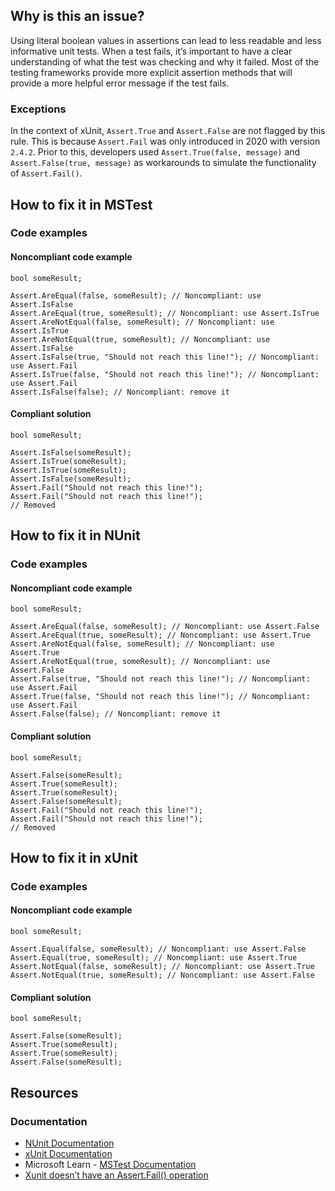 ## Why is this an issue?

Using literal boolean values in assertions can lead to less readable and less informative unit tests. When a test fails, it’s important to have a
clear understanding of what the test was checking and why it failed. Most of the testing frameworks provide more explicit assertion methods that will
provide a more helpful error message if the test fails.

### Exceptions

In the context of xUnit, `Assert.True` and `Assert.False` are not flagged by this rule. This is because
`Assert.Fail` was only introduced in 2020 with version `2.4.2`. Prior to this, developers used `Assert.True(false,
message)` and `Assert.False(true, message)` as workarounds to simulate the functionality of `Assert.Fail()`.

## How to fix it in MSTest

### Code examples

#### Noncompliant code example

    bool someResult;
    
    Assert.AreEqual(false, someResult); // Noncompliant: use Assert.IsFalse
    Assert.AreEqual(true, someResult); // Noncompliant: use Assert.IsTrue
    Assert.AreNotEqual(false, someResult); // Noncompliant: use Assert.IsTrue
    Assert.AreNotEqual(true, someResult); // Noncompliant: use Assert.IsFalse
    Assert.IsFalse(true, "Should not reach this line!"); // Noncompliant: use Assert.Fail
    Assert.IsTrue(false, "Should not reach this line!"); // Noncompliant: use Assert.Fail
    Assert.IsFalse(false); // Noncompliant: remove it

#### Compliant solution

    bool someResult;
    
    Assert.IsFalse(someResult);
    Assert.IsTrue(someResult);
    Assert.IsTrue(someResult);
    Assert.IsFalse(someResult);
    Assert.Fail("Should not reach this line!");
    Assert.Fail("Should not reach this line!");
    // Removed

## How to fix it in NUnit

### Code examples

#### Noncompliant code example

    bool someResult;
    
    Assert.AreEqual(false, someResult); // Noncompliant: use Assert.False
    Assert.AreEqual(true, someResult); // Noncompliant: use Assert.True
    Assert.AreNotEqual(false, someResult); // Noncompliant: use Assert.True
    Assert.AreNotEqual(true, someResult); // Noncompliant: use Assert.False
    Assert.False(true, "Should not reach this line!"); // Noncompliant: use Assert.Fail
    Assert.True(false, "Should not reach this line!"); // Noncompliant: use Assert.Fail
    Assert.False(false); // Noncompliant: remove it

#### Compliant solution

    bool someResult;
    
    Assert.False(someResult);
    Assert.True(someResult);
    Assert.True(someResult);
    Assert.False(someResult);
    Assert.Fail("Should not reach this line!");
    Assert.Fail("Should not reach this line!");
    // Removed

## How to fix it in xUnit

### Code examples

#### Noncompliant code example

    bool someResult;
    
    Assert.Equal(false, someResult); // Noncompliant: use Assert.False
    Assert.Equal(true, someResult); // Noncompliant: use Assert.True
    Assert.NotEqual(false, someResult); // Noncompliant: use Assert.True
    Assert.NotEqual(true, someResult); // Noncompliant: use Assert.False

#### Compliant solution

    bool someResult;
    
    Assert.False(someResult);
    Assert.True(someResult);
    Assert.True(someResult);
    Assert.False(someResult);

## Resources

### Documentation

-  [NUnit Documentation](https://docs.nunit.org/)
-  [xUnit Documentation](https://xunit.net/docs/getting-started/netcore/cmdline)
-  Microsoft Learn - [MSTest Documentation](https://learn.microsoft.com/en-us/dotnet/core/testing/unit-testing-with-mstest)
-  [Xunit doesn’t have an Assert.Fail() operation](https://github.com/xunit/xunit/issues/2027)